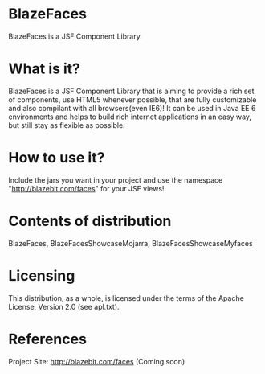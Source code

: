BlazeFaces
=========

BlazeFaces is a JSF Component Library.

What is it?
============


BlazeFaces is a JSF Component Library that is aiming to provide a rich set of components,
use HTML5 whenever possible, that are fully customizable and also compilant with all browsers(even IE6)!
It can be used in Java EE 6 environments and helps to build rich internet applications
in an easy way, but still stay as flexible as possible.


How to use it?
============
Include the jars you want in your project and use the namespace "http://blazebit.com/faces" for your JSF views!

Contents of distribution
========================

BlazeFaces, BlazeFacesShowcaseMojarra, BlazeFacesShowcaseMyfaces
 
Licensing
=========

This distribution, as a whole, is licensed under the terms of the Apache
License, Version 2.0 (see apl.txt).

References
===============

Project Site:              http://blazebit.com/faces (Coming soon)
